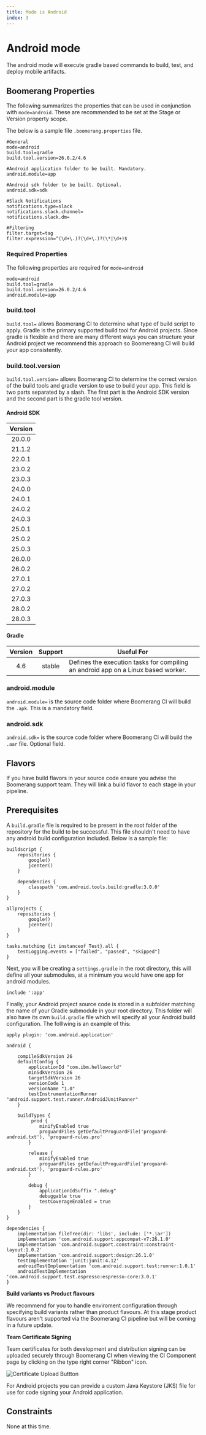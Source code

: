 ```yaml
---
title: Mode is Android
index: 3
---
```


# Android mode

The android mode will execute gradle based commands to build, test, and deploy mobile artifacts.

## Boomerang Properties

The following summarizes the properties that can be used in conjunction with `mode=android`. These are recommended to be set at the Stage or Version property scope.

The below is a sample file `.boomerang.properties` file.

```
#General
mode=android
build.tool=gradle
build.tool.version=26.0.2/4.6

#Android application folder to be built. Mandatory.
android.module=app

#Android sdk folder to be built. Optional.
android.sdk=sdk

#Slack Notifications
notifications.type=slack
notifications.slack.channel=
notifications.slack.dm=

#Filtering
filter.target=tag
filter.expression=^(\d+\.)?(\d+\.)?(\*|\d+)$
```


### Required Properties

The following properties are required for `mode=android`

```
mode=android
build.tool=gradle
build.tool.version=26.0.2/4.6
android.module=app
```

### build.tool

`build.tool=` allows Boomerang CI to determine what type of build script to apply.  Gradle is the primary supported build tool for Android projects. Since gradle is flexible and there are many different ways you can structure your Android project we recommend this approach so Boomereang CI will build your app consistently.

### build.tool.version

`build.tool.version=` allows Boomerang CI to determine the correct version of the build tools and gradle version to use to build your app.  This field is two parts separated by a slash.  The first part is the Android SDK version and the second part is the gradle tool version.

#### Android SDK

| **Version** |
| :---------: |
|    20.0.0   |
|    21.1.2   |
|    22.0.1   |
|    23.0.2   |
|    23.0.3   |
|    24.0.0   |
|    24.0.1   |
|    24.0.2   |
|    24.0.3   |
|    25.0.1   |
|    25.0.2   |
|    25.0.3   |
|    26.0.0   |
|    26.0.2   |
|    27.0.1   |
|    27.0.2   |
|    27.0.3   |
|    28.0.2   |
|    28.0.3   |

#### Gradle

| **Version** | **Support** | **Useful For**                                                                    |
| :---------: | :---------: | --------------------------------------------------------------------------------- |
|    4.6      |   stable    | Defines the execution tasks for compiling an android app on a Linux based worker. |

### android.module

`android.module=` is the source code folder where Boomerang CI will build the `.apk`.  This is a mandatory field.

### android.sdk

`android.sdk=` is the source code folder where Boomerang CI will build the `.aar` file.  Optional field.

## Flavors

If you have build flavors in your source code ensure you advise the Boomerang support team.  They will link a build flavor to each stage in your pipeline.

## Prerequisites

A `build.gradle` file is required to be present in the root folder of the repository for the build to be successful. This file shouldn't need to have any android build configuration included. Below is a sample file:

```
buildscript {
    repositories {
        google()
        jcenter()
    }

    dependencies {
        classpath 'com.android.tools.build:gradle:3.0.0'
    }
}

allprojects {
    repositories {
        google()
        jcenter()
    }
}

tasks.matching {it instanceof Test}.all {
    testLogging.events = ["failed", "passed", "skipped"]
}
```

Next, you will be creating a `settings.gradle` in the root directory, this will define all your submodules, at a minimum you would have one app for android modules.

```
include ':app'
```

Finally, your Android project source code is stored in a subfolder matching the name of your Gradle submodule in your root directory. This folder will also have its own `build.gradle` file which will specify all your Android build configuration. The folllwing is an example of this:

```
apply plugin: 'com.android.application'

android {

    compileSdkVersion 26
    defaultConfig {
        applicationId "com.ibm.helloworld"
        minSdkVersion 26
        targetSdkVersion 26
        versionCode 1
        versionName "1.0"
        testInstrumentationRunner "android.support.test.runner.AndroidJUnitRunner"
    }

    buildTypes {
         prod {
            minifyEnabled true
            proguardFiles getDefaultProguardFile('proguard-android.txt'), 'proguard-rules.pro'
        }

        release {
            minifyEnabled true
            proguardFiles getDefaultProguardFile('proguard-android.txt'), 'proguard-rules.pro'
        }

        debug {
            applicationIdSuffix ".debug"
            debuggable true
            testCoverageEnabled = true
        }
    }
}

dependencies {
    implementation fileTree(dir: 'libs', include: ['*.jar'])
    implementation 'com.android.support:appcompat-v7:26.1.0'
    implementation 'com.android.support.constraint:constraint-layout:1.0.2'
    implementation 'com.android.support:design:26.1.0'
    testImplementation 'junit:junit:4.12'
    androidTestImplementation 'com.android.support.test:runner:1.0.1'
    androidTestImplementation 'com.android.support.test.espresso:espresso-core:3.0.1'
}
```

**Build variants vs Product flavours**

We recommend for you to handle enviroment configuration through specifying build variants rather than product flavours. At this stage product flavours aren't supported via the Boomerang CI pipeline but will be coming in a future update.

**Team Certificate Signing**

Team certificates for both development and distribution signing can be uploaded securely through Boomerang CI when viewing the CI Component page by clicking on the type right corner "Ribbon" icon.

![Certificate Upload Buttton](./assets/img/boomerangci-signing-certifcate-button.png)

For Android projects you can provide a custom Java Keystore (JKS) file for use for code signing your Android application.

## Constraints

None at this time.
